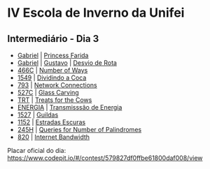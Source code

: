 # IV Escola de Inverno da Unifei

## Intermediário - Dia 3
- [Gabriel](FARIDA-Gabriel.cpp) | [Princess Farida](http://www.spoj.com/problems/FARIDA/)
- [Gabriel](1123-Gabriel.cpp) | [Gustavo](1123Gustavo.cpp) | [Desvio de Rota](https://www.urionlinejudge.com.br/judge/pt/problems/view/1123)
- [466C]() | [Number of Ways](http://codeforces.com/problemset/problem/466/C)
- [1549]() | [Dividindo a Coca](https://www.urionlinejudge.com.br/judge/pt/problems/view/1549)
- [793]() | [Network Connections](https://uva.onlinejudge.org/index.php?option=onlinejudge&page=show_problem&problem=734)
- [527C]() | [Glass Carving](http://codeforces.com/problemset/problem/527/C)
- [TRT]() | [Treats for the Cows](http://www.spoj.com/problems/TRT/)
- [ENERGIA]() | [Transmisssão de Energia](http://br.spoj.com/problems/ENERGIA/)
- [1527]() | [Guildas](https://www.urionlinejudge.com.br/judge/pt/problems/view/1527)
- [1152]() | [Estradas Escuras](https://www.urionlinejudge.com.br/judge/pt/problems/view/1152)
- [245H]() | [Queries for Number of Palindromes](http://codeforces.com/problemset/problem/245/H)
- [820]() | [Internet Bandwidth](https://uva.onlinejudge.org/index.php?option=onlinejudge&page=show_problem&problem=761)

Placar oficial do dia:
https://www.codepit.io/#/contest/579827df0ffbe61800daf008/view